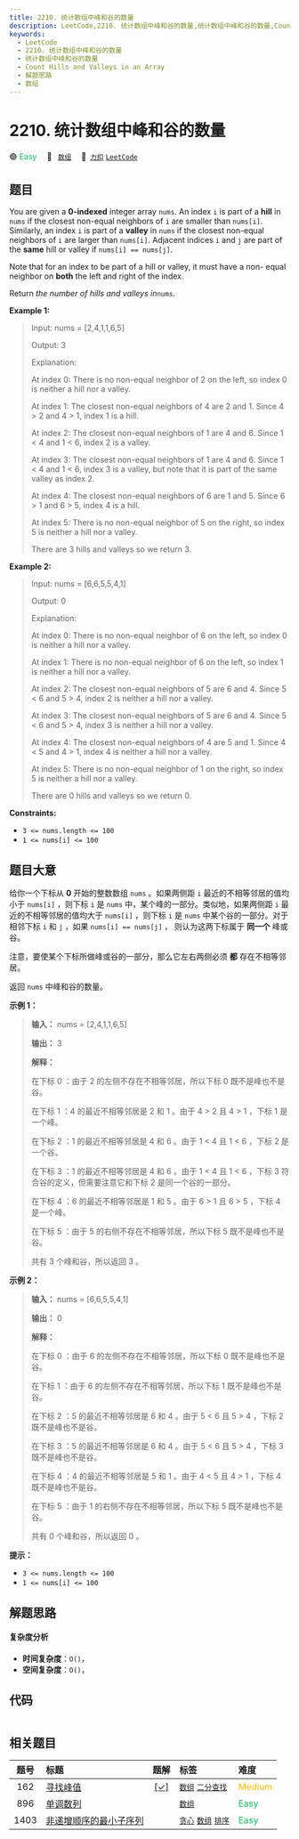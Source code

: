 ```yaml
---
title: 2210. 统计数组中峰和谷的数量
description: LeetCode,2210. 统计数组中峰和谷的数量,统计数组中峰和谷的数量,Count Hills and Valleys in an Array,解题思路,数组
keywords:
  - LeetCode
  - 2210. 统计数组中峰和谷的数量
  - 统计数组中峰和谷的数量
  - Count Hills and Valleys in an Array
  - 解题思路
  - 数组
---
```


# 2210. 统计数组中峰和谷的数量

🟢 <font color=#15bd66>Easy</font>&emsp; 🔖&ensp; [`数组`](/tag/array.md)&emsp; 🔗&ensp;[`力扣`](https://leetcode.cn/problems/count-hills-and-valleys-in-an-array) [`LeetCode`](https://leetcode.com/problems/count-hills-and-valleys-in-an-array)

## 题目

You are given a **0-indexed** integer array `nums`. An index `i` is part of a
**hill** in `nums` if the closest non-equal neighbors of `i` are smaller than
`nums[i]`. Similarly, an index `i` is part of a **valley** in `nums` if the
closest non-equal neighbors of `i` are larger than `nums[i]`. Adjacent indices
`i` and `j` are part of the **same** hill or valley if `nums[i] == nums[j]`.

Note that for an index to be part of a hill or valley, it must have a non-
equal neighbor on **both** the left and right of the index.

Return _the number of hills and valleys in_`nums`.



**Example 1:**

> Input: nums = [2,4,1,1,6,5]
> 
> Output: 3
> 
> Explanation:
> 
> At index 0: There is no non-equal neighbor of 2 on the left, so index 0 is neither a hill nor a valley.
> 
> At index 1: The closest non-equal neighbors of 4 are 2 and 1. Since 4 > 2 and 4 > 1, index 1 is a hill. 
> 
> At index 2: The closest non-equal neighbors of 1 are 4 and 6. Since 1 < 4 and 1 < 6, index 2 is a valley.
> 
> At index 3: The closest non-equal neighbors of 1 are 4 and 6. Since 1 < 4 and 1 < 6, index 3 is a valley, but note that it is part of the same valley as index 2.
> 
> At index 4: The closest non-equal neighbors of 6 are 1 and 5. Since 6 > 1 and 6 > 5, index 4 is a hill.
> 
> At index 5: There is no non-equal neighbor of 5 on the right, so index 5 is neither a hill nor a valley. 
> 
> There are 3 hills and valleys so we return 3.

**Example 2:**

> Input: nums = [6,6,5,5,4,1]
> 
> Output: 0
> 
> Explanation:
> 
> At index 0: There is no non-equal neighbor of 6 on the left, so index 0 is neither a hill nor a valley.
> 
> At index 1: There is no non-equal neighbor of 6 on the left, so index 1 is neither a hill nor a valley.
> 
> At index 2: The closest non-equal neighbors of 5 are 6 and 4. Since 5 < 6 and 5 > 4, index 2 is neither a hill nor a valley.
> 
> At index 3: The closest non-equal neighbors of 5 are 6 and 4. Since 5 < 6 and 5 > 4, index 3 is neither a hill nor a valley.
> 
> At index 4: The closest non-equal neighbors of 4 are 5 and 1. Since 4 < 5 and 4 > 1, index 4 is neither a hill nor a valley.
> 
> At index 5: There is no non-equal neighbor of 1 on the right, so index 5 is neither a hill nor a valley.
> 
> There are 0 hills and valleys so we return 0.

**Constraints:**

  * `3 <= nums.length <= 100`
  * `1 <= nums[i] <= 100`


## 题目大意

给你一个下标从 **0** 开始的整数数组 `nums` 。如果两侧距 `i` 最近的不相等邻居的值均小于 `nums[i]` ，则下标 `i` 是
`nums` 中，某个峰的一部分。类似地，如果两侧距 `i` 最近的不相等邻居的值均大于 `nums[i]` ，则下标 `i` 是 `nums`
中某个谷的一部分。对于相邻下标 `i` 和 `j` ，如果 `nums[i] == nums[j]` ， 则认为这两下标属于 **同一个** 峰或谷。

注意，要使某个下标所做峰或谷的一部分，那么它左右两侧必须 **都** 存在不相等邻居。

返回 `nums` 中峰和谷的数量。



**示例 1：**

> 
> 
> 
> 
> 
> **输入：** nums = [2,4,1,1,6,5]
> 
> **输出：** 3
> 
> **解释：**
> 
> 在下标 0 ：由于 2 的左侧不存在不相等邻居，所以下标 0 既不是峰也不是谷。
> 
> 在下标 1 ：4 的最近不相等邻居是 2 和 1 。由于 4 > 2 且 4 > 1 ，下标 1 是一个峰。
> 
> 在下标 2 ：1 的最近不相等邻居是 4 和 6 。由于 1 < 4 且 1 < 6 ，下标 2 是一个谷。
> 
> 在下标 3 ：1 的最近不相等邻居是 4 和 6 。由于 1 < 4 且 1 < 6 ，下标 3 符合谷的定义，但需要注意它和下标 2 是同一个谷的一部分。
> 
> 在下标 4 ：6 的最近不相等邻居是 1 和 5 。由于 6 > 1 且 6 > 5 ，下标 4 是一个峰。
> 
> 在下标 5 ：由于 5 的右侧不存在不相等邻居，所以下标 5 既不是峰也不是谷。
> 
> 共有 3 个峰和谷，所以返回 3 。

**示例 2：**

> 
> 
> 
> 
> 
> **输入：** nums = [6,6,5,5,4,1]
> 
> **输出：** 0
> 
> **解释：**
> 
> 在下标 0 ：由于 6 的左侧不存在不相等邻居，所以下标 0 既不是峰也不是谷。
> 
> 在下标 1 ：由于 6 的左侧不存在不相等邻居，所以下标 1 既不是峰也不是谷。
> 
> 在下标 2 ：5 的最近不相等邻居是 6 和 4 。由于 5 < 6 且 5 > 4 ，下标 2 既不是峰也不是谷。
> 
> 在下标 3 ：5 的最近不相等邻居是 6 和 4 。由于 5 < 6 且 5 > 4 ，下标 3 既不是峰也不是谷。
> 
> 在下标 4 ：4 的最近不相等邻居是 5 和 1 。由于 4 < 5 且 4 > 1 ，下标 4 既不是峰也不是谷。
> 
> 在下标 5 ：由于 1 的右侧不存在不相等邻居，所以下标 5 既不是峰也不是谷。
> 
> 共有 0 个峰和谷，所以返回 0 。
> 
> 



**提示：**

  * `3 <= nums.length <= 100`
  * `1 <= nums[i] <= 100`


## 解题思路

#### 复杂度分析

- **时间复杂度**：`O()`，
- **空间复杂度**：`O()`，

## 代码

```javascript

```

## 相关题目

<!-- prettier-ignore -->
| 题号 | 标题 | 题解 | 标签 | 难度 |
| :------: | :------ | :------: | :------ | :------ |
| 162 | [寻找峰值](https://leetcode.com/problems/find-peak-element) | [[✓]](/problem/0162.md) |  [`数组`](/tag/array.md) [`二分查找`](/tag/binary-search.md) | <font color=#ffb800>Medium</font> |
| 896 | [单调数列](https://leetcode.com/problems/monotonic-array) |  |  [`数组`](/tag/array.md) | <font color=#15bd66>Easy</font> |
| 1403 | [非递增顺序的最小子序列](https://leetcode.com/problems/minimum-subsequence-in-non-increasing-order) |  |  [`贪心`](/tag/greedy.md) [`数组`](/tag/array.md) [`排序`](/tag/sorting.md) | <font color=#15bd66>Easy</font> |